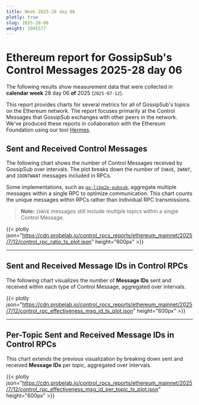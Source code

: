 ```yaml
---
title: Week 2025-28 day 06
plotly: true
slug: 2025-28-06
weight: 1045577
---
```


# Ethereum report for GossipSub's Control Messages 2025-28 day 06

The following results show measurement data that were collected in **calendar week** 28  day 06 **of** 
2025 (`2025-07-12`).

This report provides charts for several metrics for all of GossipSub's topics on the Ethereum network.
The report focuses primarily at the Control Messages that GossipSub exchanges with other peers in the network.
We've produced these reports in collaboration with the Ethereum Foundation using our tool [Hermes](/tools/hermes).

## Sent and Received Control Messages

The following chart shows the number of Control Messages received by GossipSub over  intervals. The plot breaks down the number of `IHAVE`, `IWANT`, and `IDONTWANT` messages included in RPCs.

Some implementations, such as [`go-libp2p-pubsub`](https://github.com/libp2p/go-libp2p-pubsub), aggregate multiple messages within a single RPC to optimize communication. This chart counts the unique messages within RPCs rather than individual RPC transmissions.

> **Note:** `IHAVE` messages still include multiple topics within a single Control Message.

{{< plotly json="https://cdn.probelab.io/control_rpcs_reports/ethereum_mainnet/2025/7/12/control_rpc_ratio_ts_plot.json" height="600px" >}}

---

## Sent and Received Message IDs in Control RPCs

The following chart visualizes the number of **Message IDs** sent and received within each type of Control Message, aggregated over  intervals.

{{< plotly json="https://cdn.probelab.io/control_rpcs_reports/ethereum_mainnet/2025/7/12/control_rpc_effectiveness_msg_id_ts_plot.json" height="600px" >}}

---

## Per-Topic Sent and Received Message IDs in Control RPCs

This chart extends the previous visualization by breaking down sent and received **Message IDs** per topic, aggregated over  intervals.

{{< plotly json="https://cdn.probelab.io/control_rpcs_reports/ethereum_mainnet/2025/7/12/control_rpc_effectiveness_msg_id_per_topic_ts_plot.json" height="600px" >}}